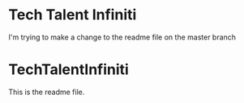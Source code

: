 
# Tech Talent Infiniti
I'm trying to make a change to the readme file on the master branch

# TechTalentInfiniti




This is the readme file.




